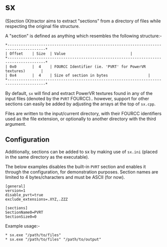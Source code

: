 # sx
(S)ection (X)tractor aims to extract "sections" from a directory of files while respecting the original file structure. 

A "section" is defined as anything which resembles the following structure:-
		
	*---------------------------------------------------------------------------------------*
	| Offset 	| Size	| Value								|
	*---------------------------------------------------------------------------------------*
	| 0x0		|  4	| FOURCC Identifier (ie. 'PVRT' for PowerVR textures)		|
	| 0x4		|  4	| Size of section in bytes					|
	*---------------------------------------------------------------------------------------*

By default, `sx` will find and extract PowerVR textures found in any of the input files (denoted by the `PVRT` FOURCC).. however, support for other sections can easily be added by adjusting the arrays at the top of `sx.cpp`.

Files are written to the input/current directory, with their FOURCC identifiers used as the file extension, or optionally to another directory with the third argument.

## Configuration

Additionally, sections can be added to sx by making use of `sx.ini` (placed in the same directory as the executable). 

The below examples disables the built-in `PVRT` section and enables it through the configuration, for demonstration purposes. Section names are limited to 4 bytes/characters and must be ASCII (for now).

	[general]
	version=1
	disable_pvrt=true
	exclude_extensions=.XYZ,.ZZZ

	[sections]
	SectionName0=PVRT
	SectionSize0=0

Example usage:-

	* sx.exe "/path/to/files"
	* sx.exe "/path/to/files" "/path/to/output"
